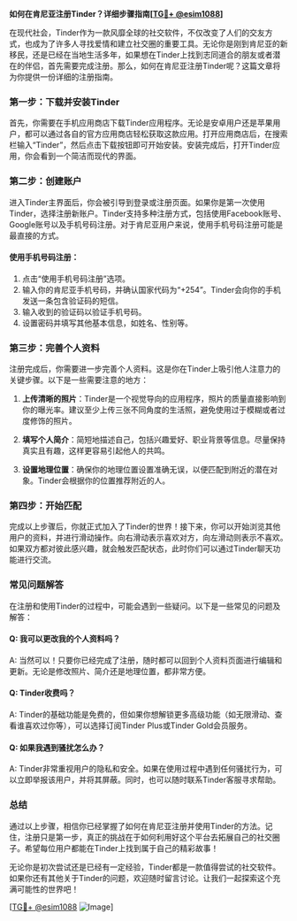 **如何在肯尼亚注册Tinder？详细步骤指南[[TG💪+ @esim1088](https://t.me/s/esim1088)]**

在现代社会，Tinder作为一款风靡全球的社交软件，不仅改变了人们的交友方式，也成为了许多人寻找爱情和建立社交圈的重要工具。无论你是刚到肯尼亚的新移民，还是已经在当地生活多年，如果想在Tinder上找到志同道合的朋友或者潜在的伴侣，首先需要完成注册。那么，如何在肯尼亚注册Tinder呢？这篇文章将为你提供一份详细的注册指南。

### 第一步：下载并安装Tinder

首先，你需要在手机应用商店下载Tinder应用程序。无论是安卓用户还是苹果用户，都可以通过各自的官方应用商店轻松获取这款应用。打开应用商店后，在搜索栏输入“Tinder”，然后点击下载按钮即可开始安装。安装完成后，打开Tinder应用，你会看到一个简洁而现代的界面。

### 第二步：创建账户

进入Tinder主界面后，你会被引导到登录或注册页面。如果你是第一次使用Tinder，选择注册新账户。Tinder支持多种注册方式，包括使用Facebook账号、Google账号以及手机号码注册。对于肯尼亚用户来说，使用手机号码注册可能是最直接的方式。

#### 使用手机号码注册：

1. 点击“使用手机号码注册”选项。
2. 输入你的肯尼亚手机号码，并确认国家代码为“+254”。Tinder会向你的手机发送一条包含验证码的短信。
3. 输入收到的验证码以验证手机号码。
4. 设置密码并填写其他基本信息，如姓名、性别等。

### 第三步：完善个人资料

注册完成后，你需要进一步完善个人资料。这是你在Tinder上吸引他人注意力的关键步骤。以下是一些需要注意的地方：

1. **上传清晰的照片**：Tinder是一个视觉导向的应用程序，照片的质量直接影响到你的曝光率。建议至少上传三张不同角度的生活照，避免使用过于模糊或者过度修饰的照片。
   
2. **填写个人简介**：简短地描述自己，包括兴趣爱好、职业背景等信息。尽量保持真实且有趣，这样更容易引起他人的共鸣。

3. **设置地理位置**：确保你的地理位置设置准确无误，以便匹配到附近的潜在对象。Tinder会根据你的位置推荐附近的人。

### 第四步：开始匹配

完成以上步骤后，你就正式加入了Tinder的世界！接下来，你可以开始浏览其他用户的资料，并进行滑动操作。向右滑动表示喜欢对方，向左滑动则表示不喜欢。如果双方都对彼此感兴趣，就会触发匹配状态，此时你们可以通过Tinder聊天功能进行交流。

### 常见问题解答

在注册和使用Tinder的过程中，可能会遇到一些疑问。以下是一些常见的问题及解答：

#### Q: 我可以更改我的个人资料吗？

A: 当然可以！只要你已经完成了注册，随时都可以回到个人资料页面进行编辑和更新。无论是修改照片、简介还是地理位置，都非常方便。

#### Q: Tinder收费吗？

A: Tinder的基础功能是免费的，但如果你想解锁更多高级功能（如无限滑动、查看谁喜欢过你等），可以选择订阅Tinder Plus或Tinder Gold会员服务。

#### Q: 如果我遇到骚扰怎么办？

A: Tinder非常重视用户的隐私和安全。如果在使用过程中遇到任何骚扰行为，可以立即举报该用户，并将其屏蔽。同时，也可以随时联系Tinder客服寻求帮助。

### 总结

通过以上步骤，相信你已经掌握了如何在肯尼亚注册并使用Tinder的方法。记住，注册只是第一步，真正的挑战在于如何利用好这个平台去拓展自己的社交圈子。希望每位用户都能在Tinder上找到属于自己的精彩故事！

无论你是初次尝试还是已经有一定经验，Tinder都是一款值得尝试的社交软件。如果你还有其他关于Tinder的问题，欢迎随时留言讨论。让我们一起探索这个充满可能性的世界吧！

[[TG💪+ @esim1088](https://t.me/s/esim1088) ![Image](https://i.postimg.cc/4NQfJmqS/Snipaste-2025-05-13-00-14-12.png)]